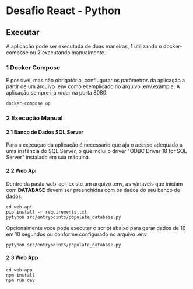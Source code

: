 # Desafio React - Python

## Executar

A aplicação pode ser executada de duas maneiras, **1** utilizando o docker-compose ou **2** executando manualmente.

### 1 Docker Compose
É possivel, mas não obrigatório, confiugurar os parâmetros da aplicação a partir de um arquivo .env como exemplicado no arquivo .env.example. A aplicação sempre irá rodar na porta 8080.
```
docker-compose up
```
### 2 Execução Manual
#### 2.1 Banco de Dados SQL Server
Para a execuçao da aplicação é necessário que aja o acesso adequado a uma instância do SQL Server, o que inclui o driver "ODBC Driver 18 for SQL Server" instalado em sua máquina. 
#### 2.2 Web Api
Dentro da pasta web-api, existe um arquivo .env, as váriaveis que iniciam com **DATABASE** devem ser preenchidas com os dados do seu banco de dados.
```
cd web-api
pip install -r requirements.txt
pytyhon src/entrypoints/populate_database.py
```
Opcionalmente voce pode executar o script abaixo para gerar dados de 10 em 10 segundos ou conforme configurado no arquivo .env
```
pytyhon src/entrypoints/populate_database.py
```
#### 2.3 Web App

```
cd web-app
npm install
npm run dev
```


